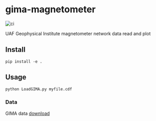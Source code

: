 # gima-magnetometer

![ci](https://github.com/space-physics/gima-magnetometer/workflows/ci/badge.svg)

UAF Geophysical Institute magnetometer network data read and plot

## Install

    pip install -e .

## Usage

```python
python LoadGIMA.py myfile.cdf
```

### Data

GIMA data [download](http://www.gi.alaska.edu/magnetometer/archive)
